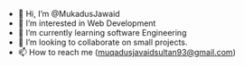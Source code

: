 - 👋 Hi, I’m @MukadusJawaid
- 👀 I’m interested in Web Development
- 🌱 I’m currently learning software Engineering
- 💞️ I’m looking to collaborate on small projects.
- 📫 How to reach me (muqadusjavaidsultan93@gmail.com)

<!---
MukadusJawaid/MukadusJawaid is a ✨ special ✨ repository because its `README.md` (this file) appears on your GitHub profile.
You can click the Preview link to take a look at your changes.
--->
